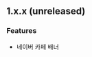 <!--
## 1.x.x (unreleased)
### Improvements
### Features
### Changes
### Bugfixes

-->

## 1.x.x (unreleased)
### Features
- 네이버 카페 배너
